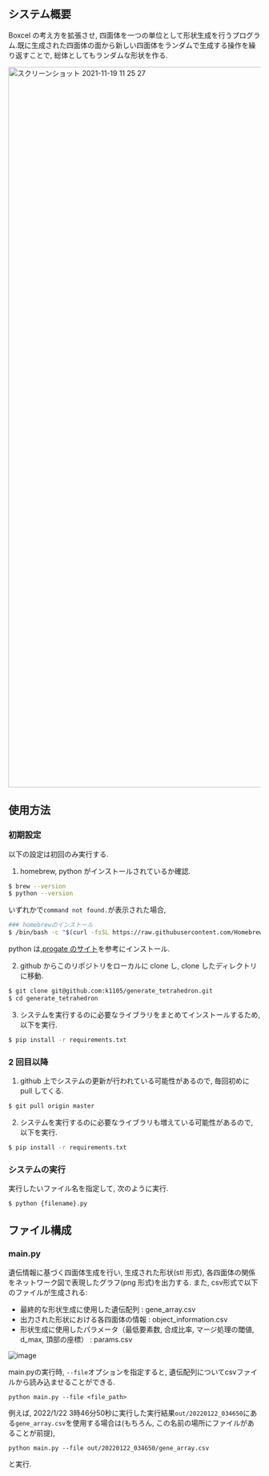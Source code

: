 ## システム概要

Boxcel の考え方を拡張させ, 四面体を一つの単位として形状生成を行うプログラム.既に生成された四面体の面から新しい四面体をランダムで生成する操作を繰り返すことで, 総体としてもランダムな形状を作る.

<img width="1440" alt="スクリーンショット 2021-11-19 11 25 27" src="https://user-images.githubusercontent.com/47634358/143669165-e5aff56c-34bd-4b53-a717-212d1de08c02.png">

## 使用方法

### 初期設定

以下の設定は初回のみ実行する.

1. homebrew, python がインストールされているか確認.

```bash
$ brew --version
$ python --version
```

いずれかで`command not found.`が表示された場合,

```bash
### homebrewのインストール
$ /bin/bash -c "$(curl -fsSL https://raw.githubusercontent.com/Homebrew/install/master/install.sh)"
```

python は,[progate のサイト](https://prog-8.com/docs/python-env)を参考にインストール.

2.  github からこのリポジトリをローカルに clone し, clone したディレクトリに移動.

```bash
$ git clone git@github.com:k1105/generate_tetrahedron.git
$ cd generate_tetrahedron
```

3. システムを実行するのに必要なライブラリをまとめてインストールするため, 以下を実行.

```bash
$ pip install -r requirements.txt
```

### 2 回目以降

1. github 上でシステムの更新が行われている可能性があるので, 毎回初めに pull してくる.

```bash
$ git pull origin master
```

2. システムを実行するのに必要なライブラリも増えている可能性があるので, 以下を実行.

```bash
$ pip install -r requirements.txt
```

### システムの実行

実行したいファイル名を指定して, 次のように実行.

```bash
$ python {filename}.py
```

## ファイル構成

### main.py
遺伝情報に基づく四面体生成を行い, 生成された形状(stl 形式), 各四面体の関係をネットワーク図で表現したグラフ(png 形式)を出力する. また, csv形式で以下のファイルが生成される:
- 最終的な形状生成に使用した遺伝配列 : gene_array.csv
- 出力された形状における各四面体の情報 : object_information.csv
- 形状生成に使用したパラメータ（最低要素数, 合成比率, マージ処理の閾値, d_max, 頂部の座標） : params.csv
  
![image](https://user-images.githubusercontent.com/47634358/143669189-2bb7d877-f817-4e0e-9b90-51475638ef2a.png)

main.pyの実行時, ``--file``オプションを指定すると, 遺伝配列についてcsvファイルから読み込ませることができる. 
```
python main.py --file <file_path>
```
例えば, 2022/1/22 3時46分50秒に実行した実行結果``out/20220122_034650``にある``gene_array.csv``を使用する場合は(もちろん, この名前の場所にファイルがあることが前提), 
```
python main.py --file out/20220122_034650/gene_array.csv
```
と実行.
